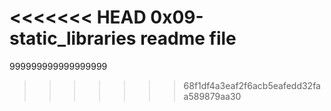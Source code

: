 <<<<<<< HEAD
0x09-static_libraries readme file
=======
999999999999999999
>>>>>>> 68f1df4a3eaf2f6acb5eafedd32faa589879aa30

